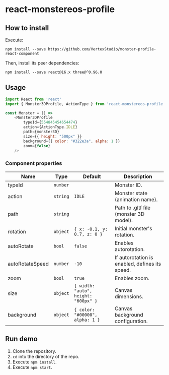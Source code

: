 # react-monstereos-profile

## How to install
Execute:
```
npm install --save https://github.com/VertexStudio/monster-profile-react-component
```

Then, install its peer dependencies:
```
npm install --save react@16.x three@^0.96.0
```

## Usage

```javascript
import React from 'react'
import { Monster3DProfile, ActionType } from 'react-monstereos-profile'

const Monster = () =>
    <Monster3DProfile
        typeId={554845454654474}
        action={ActionType.IDLE}
        path={monster3D}
        size={{ height: "500px" }}
        background={{ color: "#322e3a", alpha: 1 }}
        zoom={false}
    />
```

### Component properties
| Name            | Type     | Default                              | Description                                    |
| --------------- | -------- | ------------------------------------ | ---------------------------------------------- |
| typeId          | `number` |                                      | Monster ID.                                    |
| action          | `string` | `IDLE`                               | Monster state (animation name).                |
| path            | `string` |                                      | Path to .gltf file (monster 3D model).         |
| rotation        | `object` | `{ x: -0.1, y: 0.7, z: 0 }`          | Initial monster's rotation.                    |
| autoRotate      | `bool`   | `false`                              | Enables autorotation.                          |
| autoRotateSpeed | `number` | `-10`                                | If autorotation is enabled, defines its speed. |
| zoom            | `bool`   | `true`                               | Enables zoom.                                  |
| size            | `object` | `{ width: "auto", height: "600px" }` | Canvas dimensions.                             |
| background      | `object` | `{ color: "#00000", alpha: 1 }`      | Canvas background configuration.               |


## Run demo

1. Clone the repository.
2. `cd` into the directory of the repo.
3. Execute `npm install`.
4. Execute `npm start`.